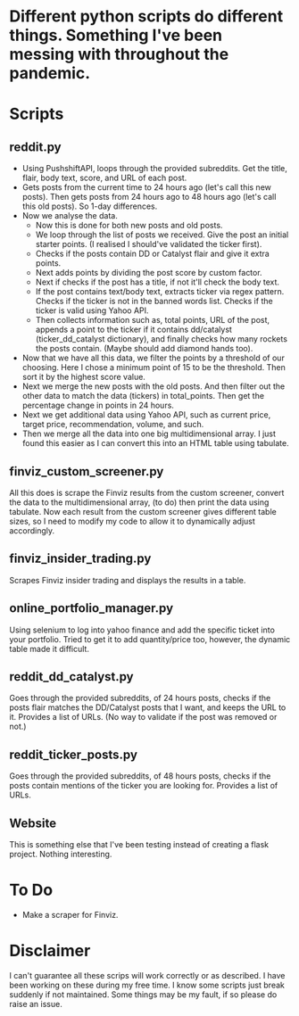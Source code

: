 # Different python scripts do different things. Something I've been messing with throughout the pandemic.

# Scripts

## reddit.py
* Using PushshiftAPI, loops through the provided subreddits. Get the title, flair, body text, score, and URL of each post.
* Gets posts from the current time to 24 hours ago (let's call this new posts). Then gets posts from 24 hours ago to 48 hours ago (let's call this old posts). So 1-day differences.
* Now we analyse the data.
    * Now this is done for both new posts and old posts. 
    * We loop through the list of posts we received. Give the post an initial starter points. (I realised I should've validated the ticker first). 
    * Checks if the posts contain DD or Catalyst flair and give it extra points. 
    * Next adds points by dividing the post score by custom factor. 
    * Next if checks if the post has a title, if not it'll check the body text.
    * If the post contains text/body text, extracts ticker via regex pattern. Checks if the ticker is not in the banned words list. Checks if the ticker is valid using Yahoo API. 
    * Then collects information such as, total points, URL of the post, appends a point to the ticker if it contains dd/catalyst (ticker_dd_catalyst dictionary), and finally checks how many rockets the posts contain. (Maybe should add diamond hands too).
* Now that we have all this data, we filter the points by a threshold of our choosing. Here I chose a minimum point of 15 to be the threshold. Then sort it by the highest score value. 
* Next we merge the new posts with the old posts. And then filter out the other data to match the data (tickers) in total_points. Then get the percentage change in points in 24 hours.
* Next we get additional data using Yahoo API, such as current price, target price, recommendation, volume, and such.
* Then we merge all the data into one big multidimensional array. I just found this easier as I can convert this into an HTML table using tabulate. 

## finviz_custom_screener.py 
All this does is scrape the Finviz results from the custom screener, convert the data to the multidimensional array, (to do) then print the data using tabulate. Now each result from the custom screener gives different table sizes, so I need to modify my code to allow it to dynamically adjust accordingly. 

## finviz_insider_trading.py
Scrapes Finviz insider trading and displays the results in a table.

## online_portfolio_manager.py
Using selenium to log into yahoo finance and add the specific ticket into your portfolio. Tried to get it to add quantity/price too, however, the dynamic table made it difficult. 

## reddit_dd_catalyst.py
Goes through the provided subreddits, of 24 hours posts, checks if the posts flair matches the DD/Catalyst posts that I want, and keeps the URL to it. Provides a list of URLs. (No way to validate if the post was removed or not.)

## reddit_ticker_posts.py
Goes through the provided subreddits, of 48 hours posts, checks if the posts contain mentions of the ticker you are looking for. Provides a list of URLs.

## Website
This is something else that I've been testing instead of creating a flask project. Nothing interesting.

# To Do
* Make a scraper for Finviz.

# Disclaimer
I can't guarantee all these scrips will work correctly or as described. I have been working on these during my free time. I know some scripts just break suddenly if not maintained. Some things may be my fault, if so please do raise an issue. 